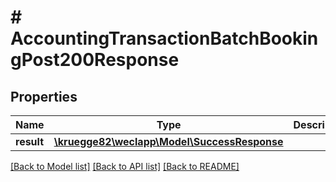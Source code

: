 # # AccountingTransactionBatchBookingPost200Response

## Properties

Name | Type | Description | Notes
------------ | ------------- | ------------- | -------------
**result** | [**\kruegge82\weclapp\Model\SuccessResponse**](SuccessResponse.md) |  | [optional]

[[Back to Model list]](../../README.md#models) [[Back to API list]](../../README.md#endpoints) [[Back to README]](../../README.md)
